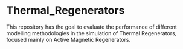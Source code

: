 # Thermal_Regenerators
 This repository has the goal to evaluate the performance of different modelling methodologies in the simulation of Thermal Regenerators, focused mainly on Active Magnetic Regenerators.

